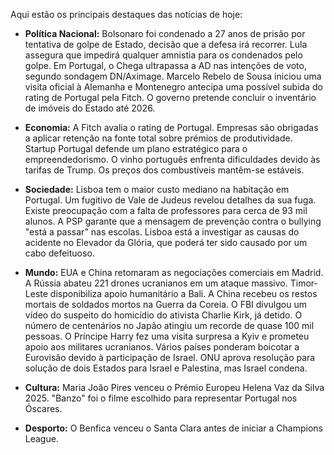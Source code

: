 Aqui estão os principais destaques das notícias de hoje:

*   **Política Nacional:** Bolsonaro foi condenado a 27 anos de prisão por tentativa de golpe de Estado, decisão que a defesa irá recorrer. Lula assegura que impedirá qualquer amnistia para os condenados pelo golpe. Em Portugal, o Chega ultrapassa a AD nas intenções de voto, segundo sondagem DN/Aximage. Marcelo Rebelo de Sousa iniciou uma visita oficial à Alemanha e Montenegro antecipa uma possível subida do rating de Portugal pela Fitch. O governo pretende concluir o inventário de imóveis do Estado até 2026.

*   **Economia:** A Fitch avalia o rating de Portugal. Empresas são obrigadas a aplicar retenção na fonte total sobre prémios de produtividade. Startup Portugal defende um plano estratégico para o empreendedorismo. O vinho português enfrenta dificuldades devido às tarifas de Trump. Os preços dos combustíveis mantêm-se estáveis.

*   **Sociedade:** Lisboa tem o maior custo mediano na habitação em Portugal. Um fugitivo de Vale de Judeus revelou detalhes da sua fuga. Existe preocupação com a falta de professores para cerca de 93 mil alunos. A PSP garante que a mensagem de prevenção contra o bullying "está a passar" nas escolas. Lisboa está a investigar as causas do acidente no Elevador da Glória, que poderá ter sido causado por um cabo defeituoso.

*   **Mundo:** EUA e China retomaram as negociações comerciais em Madrid. A Rússia abateu 221 drones ucranianos em um ataque massivo. Timor-Leste disponibiliza apoio humanitário a Bali. A China recebeu os restos mortais de soldados mortos na Guerra da Coreia. O FBI divulgou um vídeo do suspeito do homicídio do ativista Charlie Kirk, já detido. O número de centenários no Japão atingiu um recorde de quase 100 mil pessoas. O Príncipe Harry fez uma visita surpresa a Kyiv e prometeu apoio aos militares ucranianos. Vários países ponderam boicotar a Eurovisão devido à participação de Israel. ONU aprova resolução para solução de dois Estados para Israel e Palestina, mas Israel condena.

*   **Cultura:** Maria João Pires venceu o Prémio Europeu Helena Vaz da Silva 2025. "Banzo" foi o filme escolhido para representar Portugal nos Óscares.

*   **Desporto:** O Benfica venceu o Santa Clara antes de iniciar a Champions League.